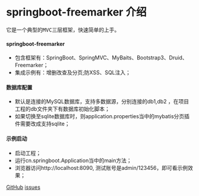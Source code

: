 # springboot-freemarker 介绍 #

<pre>它是一个典型的MVC三层框架，快速简单的上手。</pre>

#### springboot-freemarker

+ 包含框架有：SpringBoot、SpringMVC、MyBaits、Bootstrap3、Druid、Freemarker；
+ 集成示例有：增删改查及分页;防XSS、SQL注入；


#### 数据库配置
+ 默认是连接的MySQL数据库，支持多数据源，分别连接的db1,db2 ，在项目工程的db文件夹下有数据库初始化脚本；
+ 如果切换至sqlite数据库时，则application.properties当中的mybatis分页插件需要改成支持sqlite；

#### 示例启动
  
+ 启动工程；
+ 运行cn.springboot.Application当中的main方法；
+ 浏览器访问http://localhost:8090, 测试账号是admin/123456，即可看示例效果；

[GitHub](https://github.com/wangxinforme) [issues](https://github.com/wangxinforme/springboot-freemarker/issues)
